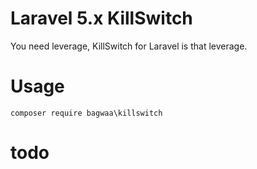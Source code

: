# Laravel 5.x KillSwitch

You need leverage, KillSwitch for Laravel is that leverage.

# Usage

`composer require bagwaa\killswitch`

# todo

